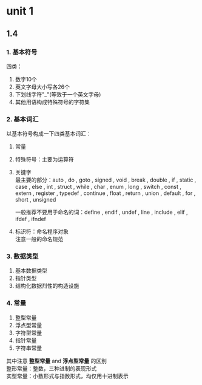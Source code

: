 # unit 1

## 1.4

### 1. 基本符号

四类：  

1. 数字10个  
2. 英文字母大小写各26个  
3. 下划线字符"_"(等效于一个英文字母)  
4. 其他用语构成特殊符号的字符集  

### 2. 基本词汇

以基本符号构成一下四类基本词汇：  

1. 常量  
2. 特殊符号：主要为运算符  
3. 关键字  
    最主要的部分：auto , do , goto , signed , void , break , double , if , static , case , else , int , struct , while , char , enum , long , switch , const , extern , register , typedef , continue , float , return , union , default , for , short , unsigned  

    一般推荐不要用于命名的词：define , endif , undef , line , include , elif , ifdef , ifndef  
4. 标识符：命名程序对象  
    注意一般的命名规范  

### 3. 数据类型

1. 基本数据类型  
2. 指针类型  
3. 结构化数据烈性的构造设施  

### 4. 常量

1. 整型常量  
2. 浮点型常量  
3. 字符型常量  
4. 指针常量  
5. 字符串常量  

其中注意 **整型常量** and **浮点型常量** 的区别  
整形常量：整数，三种进制的表现形式  
实型常量：小数形式与指数形式，均仅用十进制表示  
